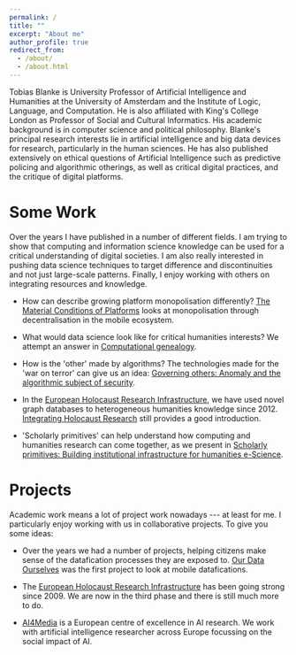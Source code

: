 ```yaml
---
permalink: /
title: ""
excerpt: "About me"
author_profile: true
redirect_from: 
  - /about/
  - /about.html
---
```


Tobias Blanke is University Professor of Artificial Intelligence and Humanities at the University of Amsterdam and the Institute of Logic, Language, and Computation. He is also affiliated with King's College London as Professor of Social and Cultural Informatics. His academic background is in computer science and political philosophy. Blanke's principal research interests lie in artificial intelligence and big data devices for research, particularly in the human sciences. He has also published extensively on ethical questions of Artificial Intelligence such as predictive policing and algorithmic otherings, as well as critical digital practices, and the critique of digital platforms.

Some Work
======

Over the years I have published in a number of different fields. I am trying to show that computing and information science knowledge can be used for a critical understanding of digital societies. I am also really interested in pushing data science techniques to target difference and discontinuities and not just large-scale patterns. Finally, I enjoy working with others on integrating resources and knowledge. 

- How can describe growing platform monopolisation differently? [The Material Conditions of Platforms](https://journals.sagepub.com/doi/pdf/10.1177/2056305120971632) looks at monopolisation through decentralisation in the mobile ecosystem.

- What would data science look like for critical humanities interests? We attempt an answer in [Computational genealogy](https://www.tandfonline.com/doi/full/10.1080/01615440.2019.1684859).

- How is the 'other' made by algorithms? The technologies made for the 'war on terror' can give us an idea: [Governing others: Anomaly and the algorithmic subject of security](https://www.cambridge.org/core/journals/european-journal-of-international-security/article/abs/governing-others-anomaly-and-the-algorithmic-subject-of-security/).

- In the [European Holocaust Research Infrastructure](http://ehri-project.eu), we have used novel graph databases to heterogeneous humanities knowledge since 2012. [Integrating Holocaust Research](https://www.euppublishing.com/doi/abs/10.3366/ijhac.2013.0080) still provides a good introduction.

- 'Scholarly primitives' can help understand how computing and humanities research can come together, as we present in [Scholarly primitives: Building institutional infrastructure for humanities e-Science](https://www.sciencedirect.com/science/article/abs/pii/S0167739X11001178).



Projects
======

Academic work means a lot of project work nowadays --- at least for me. I particularly enjoy working with us in collaborative projects. To give you some ideas:

- Over the years we had a number of projects, helping citizens make sense of the datafication processes they are exposed to. [Our Data Ourselves](https://gtr.ukri.org/projects?ref=AH%2FL007770%2F1) was the first project to look at mobile datafications.

- The [European Holocaust Research Infrastructure](http://ehri-project.eu) has been going strong since 2009. We are now in the third phase and there is still much more to do.

- [AI4Media](https://www.ai4media.eu/) is a European centre of excellence in AI research. We work with artificial intelligence researcher across Europe focussing on the social impact of AI.
